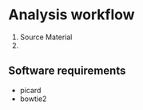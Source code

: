 
Analysis workflow
=================

1. Source Material
2. 

## Software requirements
 

+ picard
+ bowtie2

